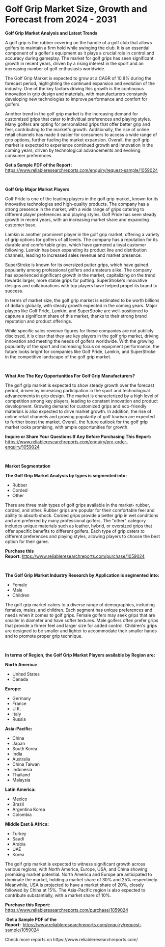 <p><h1>Golf Grip Market Size, Growth and Forecast from 2024 - 2031</h1></p><p><strong>Golf Grip Market Analysis and Latest Trends</strong></p>
<p><p>A golf grip is the rubber covering on the handle of a golf club that allows golfers to maintain a firm hold while swinging the club. It is an essential component of a golfer's equipment as it plays a crucial role in control and accuracy during gameplay. The market for golf grips has seen significant growth in recent years, driven by a rising interest in the sport and an increasing number of golf enthusiasts worldwide. </p><p>The Golf Grip Market is expected to grow at a CAGR of 10.8% during the forecast period, highlighting the continued expansion and evolution of the industry. One of the key factors driving this growth is the continuous innovation in grip design and materials, with manufacturers constantly developing new technologies to improve performance and comfort for golfers. </p><p>Another trend in the golf grip market is the increasing demand for customized grips that cater to individual preferences and playing styles. Many golfers are opting for personalized grips that offer better grip and feel, contributing to the market's growth. Additionally, the rise of online retail channels has made it easier for consumers to access a wide range of grip options, further fueling the market expansion. Overall, the golf grip market is expected to experience continued growth and innovation in the coming years, driven by technological advancements and evolving consumer preferences.</p></p>
<p><strong>Get a Sample PDF of the Report:&nbsp;</strong> <a href="https://www.reliableresearchreports.com/enquiry/request-sample/1059024">https://www.reliableresearchreports.com/enquiry/request-sample/1059024</a></p>
<p>&nbsp;</p>
<p><strong>Golf Grip Major Market Players</strong></p>
<p><p>Golf Pride is one of the leading players in the golf grip market, known for its innovative technologies and high-quality products. The company has a strong presence in the market, with a wide range of grips catering to different player preferences and playing styles. Golf Pride has seen steady growth in recent years, with an increasing market share and expanding customer base.</p><p>Lamkin is another prominent player in the golf grip market, offering a variety of grip options for golfers of all levels. The company has a reputation for its durable and comfortable grips, which have garnered a loyal customer following. Lamkin has been expanding its product line and distribution channels, leading to increased sales revenue and market presence.</p><p>SuperStroke is known for its oversized putter grips, which have gained popularity among professional golfers and amateurs alike. The company has experienced significant growth in the market, capitalizing on the trend towards larger, more stable grips for putting. SuperStroke's innovative designs and collaborations with top players have helped propel its brand to success.</p><p>In terms of market size, the golf grip market is estimated to be worth billions of dollars globally, with steady growth expected in the coming years. Major players like Golf Pride, Lamkin, and SuperStroke are well-positioned to capture a significant share of this market, thanks to their strong brand reputation and product offerings.</p><p>While specific sales revenue figures for these companies are not publicly disclosed, it is clear that they are key players in the golf grip market, driving innovation and meeting the needs of golfers worldwide. With the growing popularity of the sport and increasing focus on equipment performance, the future looks bright for companies like Golf Pride, Lamkin, and SuperStroke in the competitive landscape of the golf grip market.</p></p>
<p>&nbsp;</p>
<p><strong>What Are The Key Opportunities For Golf Grip Manufacturers?</strong></p>
<p><p>The golf grip market is expected to show steady growth over the forecast period, driven by increasing participation in the sport and technological advancements in grip design. The market is characterized by a high level of competition among key players, leading to constant innovation and product development. Growing demand for customized grips and eco-friendly materials is also expected to drive market growth. In addition, the rise of online retail channels and growing popularity of golf tourism are expected to further boost the market. Overall, the future outlook for the golf grip market looks promising, with ample opportunities for growth.</p></p>
<p><strong>Inquire or Share Your Questions If Any Before Purchasing This Report:</strong> <a href="https://www.reliableresearchreports.com/enquiry/pre-order-enquiry/1059024">https://www.reliableresearchreports.com/enquiry/pre-order-enquiry/1059024</a></p>
<p>&nbsp;</p>
<p><strong>Market Segmentation</strong></p>
<p><strong>The Golf Grip Market Analysis by types is segmented into:</strong></p>
<p><ul><li>Rubber</li><li>Corded</li><li>Other</li></ul></p>
<p><p>There are three main types of golf grips available in the market- rubber, corded, and other. Rubber grips are popular for their comfortable feel and ability to absorb shock. Corded grips provide a better grip in wet conditions and are preferred by many professional golfers. The "other" category includes unique materials such as leather, hybrid, or oversized grips that offer specific benefits to different golfers. Each type of grip caters to different preferences and playing styles, allowing players to choose the best option for their game.</p></p>
<p><strong>Purchase this Report:&nbsp;</strong><a href="https://www.reliableresearchreports.com/purchase/1059024">https://www.reliableresearchreports.com/purchase/1059024</a></p>
<p>&nbsp;</p>
<p><strong>The Golf Grip Market Industry Research by Application is segmented into:</strong></p>
<p><ul><li>Female</li><li>Male</li><li>Children</li></ul></p>
<p><p>The golf grip market caters to a diverse range of demographics, including females, males, and children. Each segment has unique preferences and needs when it comes to golf grips. Female golfers may seek grips that are smaller in diameter and have softer textures. Male golfers often prefer grips that provide a firmer feel and larger size for added control. Children's grips are designed to be smaller and lighter to accommodate their smaller hands and to promote proper grip technique.</p></p>
<p>&nbsp;</p>
<p><strong>In terms of Region, the Golf Grip Market Players available by Region are:</strong></p>
<p>
    <p> <strong> North America: </strong>
        <ul>
            <li>United States</li>
            <li>Canada</li>
        </ul>
        </p> 
    <p> <strong> Europe: </strong>
        <ul>
            <li>Germany</li>
            <li>France</li>
            <li>U.K.</li>
            <li>Italy</li>
            <li>Russia</li>
        </ul>
        </p> 
    <p> <strong> Asia-Pacific: </strong>
        <ul>
            <li>China</li>
            <li>Japan</li>
            <li>South Korea</li>
            <li>India</li>
            <li>Australia</li>
            <li>China Taiwan</li>
            <li>Indonesia</li>
            <li>Thailand</li>
            <li>Malaysia</li>
        </ul>
        </p> 
    <p> <strong> Latin America: </strong>
        <ul>
            <li>Mexico</li>
            <li>Brazil</li>
            <li>Argentina Korea</li>
            <li>Colombia</li>
        </ul>
        </p> 
    <p> <strong> Middle East & Africa: </strong>
        <ul>
            <li>Turkey</li>
            <li>Saudi</li>
            <li>Arabia</li>
            <li>UAE</li>
            <li>Korea</li>
        </ul>
    </p>
    </p>
<p><p>The golf grip market is expected to witness significant growth across various regions, with North America, Europe, USA, and China showing promising market potential. North America and Europe are anticipated to dominate the market, holding a market share of 30% and 25% respectively. Meanwhile, USA is projected to have a market share of 20%, closely followed by China at 15%. The Asia-Pacific region is also expected to contribute substantially, with a market share of 10%.</p></p>
<p><strong>Purchase this Report: </strong><a href="https://www.reliableresearchreports.com/purchase/1059024">https://www.reliableresearchreports.com/purchase/1059024</a></p>
<p>&nbsp;<strong>Get a Sample PDF of the Report:&nbsp;&nbsp;</strong><a href="https://www.reliableresearchreports.com/enquiry/request-sample/1059024">https://www.reliableresearchreports.com/enquiry/request-sample/1059024</a></p>
<p><strong></strong></p>
<p>Check more reports on https://www.reliableresearchreports.com/</p>